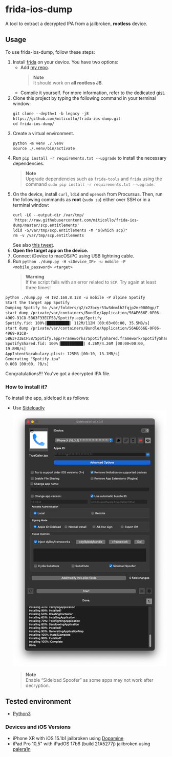 # frida-ios-dump
A tool to extract a decrypted IPA from a jailbroken, **rootless** device.

## Usage

To use frida-ios-dump, follow these steps:
1. Install [frida](http://www.frida.re/) on your device.
   You have two options:
   - Add [my repo](https://miticollo.github.io/repos/#my).
     > **Note**<br/>
     > It should work on **all rootless JB**.
   - Compile it yourself.
     For more information, refer to the dedicated [gist](https://gist.github.com/miticollo/6e65b59d83b17bacc00523a0f9d41c11).
2. <span id="clone"></span>
   Clone this project by typing the following command in your terminal window:
   ```shell
   git clone --depth=1 -b legacy -j8 https://github.com/miticollo/frida-ios-dump.git
   cd frida-ios-dump/
   ```
3. Create a virtual environment.
   ```shell
   python -m venv ./.venv
   source ./.venv/bin/activate
   ```
4. Run `pip install -r requirements.txt --upgrade` to install the necessary dependencies.
   > **Note**<br/>
   > Upgrade dependencies such as `frida-tools` and `frida` using the command `sudo pip install -r requirements.txt --upgrade`.
5. On the device, install `curl`, `ldid` and `openssh` from Procursus. 
   Then, run the following commands as **root** (`sudo su`) either over SSH or in a terminal window:
   ```shell
   curl -LO --output-dir /var/tmp/ 'https://raw.githubusercontent.com/miticollo/frida-ios-dump/master/scp.entitlements'
   ldid -S/var/tmp/scp.entitlements -M "$(which scp)"
   rm -v /var/tmp/scp.entitlements
   ```
   See also [this tweet](https://twitter.com/opa334dev/status/1650808296545173504?t=cBHJrQLOU-bO0MvIIqj5Aw&s=35).
6. **Open the target app on the device.**
7. Connect iDevice to macOS/PC using USB lightning cable.
8. Run `python ./dump.py -H <iDevice_IP> -u mobile -P <mobile_password> <target>`
   > **Warning**<br/>
   > If the script fails with an error related to `SCP`. 
   > Try again at least three times!

```
python ./dump.py -H 192.168.8.128 -u mobile -P alpine Spotify 
Start the target app Spotify
Dumping Spotify to /var/folders/q2/x23bcyr53w3dnmlh2fqjp2mr0000gp/T
start dump /private/var/containers/Bundle/Application/56AE666E-0F06-4969-91C8-5B63F33ECF58/Spotify.app/Spotify
Spotify.fid: 100%|██████████| 112M/112M [00:03<00:00, 35.5MB/s]
start dump /private/var/containers/Bundle/Application/56AE666E-0F06-4969-91C8-5B63F33ECF58/Spotify.app/Frameworks/SpotifyShared.framework/SpotifyShared
SpotifyShared.fid: 100%|██████████| 4.26M/4.26M [00:00<00:00, 19.8MB/s]
AppIntentVocabulary.plist: 125MB [00:10, 13.1MB/s]
Generating "Spotify.ipa"
0.00B [00:00, ?B/s]
```

Congratulations!!! You've got a decrypted IPA file.

### How to install it?

To install the app, sideload it as follows:
- Use [Sideloadly](https://sideloadly.io/)
  ![sideloadly.png](screenshots/sideloadly.png)
  > **Note**<br/>
  > Enable “Sideload Spoofer” as some apps may not work after decryption.

## Tested environment

- [Python3](https://github.com/pyenv/pyenv)

### Devices and iOS Versions

- iPhone XR with iOS 15.1b1 jailbroken using [Dopamine](https://github.com/opa334/Dopamine/releases/tag/1.1.2)
- iPad Pro 10,5" with iPadOS 17b6 (build 21A5277j) jailbroken using [palera1n](https://cdn.nickchan.lol/palera1n/artifacts/c-rewrite/main/238/)

